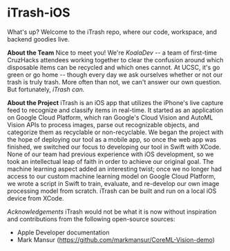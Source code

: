 # iTrash-iOS
What's up? Welcome to the iTrash repo, where our code, workspace, and backend goodies live.

**About the Team**
Nice to meet you! We're *KoalaDev* -- a team of first-time CruzHacks attendees working together to clear the confusion around which disposable items can be recycled and which ones cannot. At UCSC, it's go green or go home -- though every day we ask ourselves whether or not our trash is truly trash. More often than not, we can't answer our own question. But fortunately, *iTrash can.*

**About the Project**
iTrash is an iOS app that utilizes the iPhone's live capture feed to recognize and classify items in real-time. It started as an application on Google Cloud Platform, which ran Google's Cloud Vision and AutoML Vision APIs to process images, parse out recognizable objects, and categorize them as recyclable or non-recyclable. We began the project with the hope of deploying our tool as a mobile app, so once the web app was finished, we switched our focus to developing our tool in Swift with XCode. None of our team had previous experience with iOS development, so we took an intellectual leap of faith in order to achieve our original goal. The machine learning aspect added an interesting twist; once we no longer had access to our custom machine learning model on Google Cloud Platform, we wrote a script in Swift to train, evaluate, and re-develop our own image processing model from scratch. iTrash can be built and run on a local iOS device from XCode.

*Acknowledgements*
iTrash would not be what it is now without inspiration and contributions from the following open-source sources:
  - Apple Developer documentation
  - Mark Mansur (https://github.com/markmansur/CoreML-Vision-demo)
